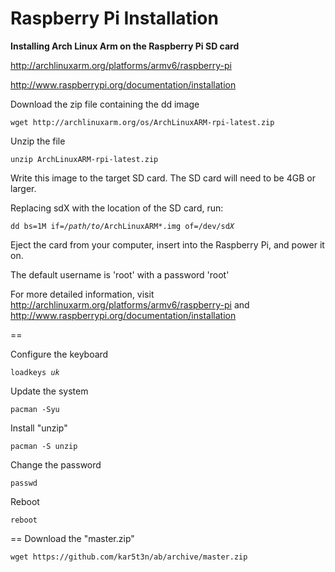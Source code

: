 Raspberry Pi Installation
==
<b>Installing Arch Linux Arm on the Raspberry Pi SD card</b>

http://archlinuxarm.org/platforms/armv6/raspberry-pi

http://www.raspberrypi.org/documentation/installation

Download the zip file containing the dd image

<pre><code>wget http://archlinuxarm.org/os/ArchLinuxARM-rpi-latest.zip</code></pre>

Unzip the file

<pre><code>unzip ArchLinuxARM-rpi-latest.zip</code></pre>

Write this image to the target SD card. The SD card will need to be 4GB or larger.

Replacing sdX with the location of the SD card, run:

<pre><code>dd bs=1M if=<i>/path/to/</i>ArchLinuxARM*.img of=/dev/sd<i>X</i></code></pre>

Eject the card from your computer, insert into the Raspberry Pi, and power it on.

The default username is 'root' with a password 'root'

For more detailed information, visit http://archlinuxarm.org/platforms/armv6/raspberry-pi and http://www.raspberrypi.org/documentation/installation

==
<b></b>

Configure the keyboard

<pre><code>loadkeys <i>uk</i></code></pre>

Update the system

<pre><code>pacman -Syu</code></pre>

Install "unzip"

<pre><code>pacman -S unzip</code></pre>

Change the password

<pre><code>passwd</code></pre>

Reboot

<pre><code>reboot</code></pre>

==
Download the "master.zip"

<pre><code>wget https://github.com/kar5t3n/ab/archive/master.zip</code></pre>
